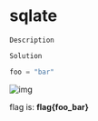 # sqlate

`Description`

`Solution`

```python
foo = "bar"
```

![img](flag.png)

flag is: **flag{foo_bar}**